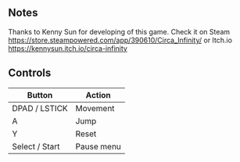 ## Notes

Thanks to Kenny Sun for developing of this game. Check it on Steam https://store.steampowered.com/app/390610/Circa_Infinity/ or Itch.io https://kennysun.itch.io/circa-infinity	

## Controls

| Button | Action |
|--|--| 
|DPAD / LSTICK|Movement|
|A|Jump|
|Y|Reset|
|Select / Start|Pause menu|



